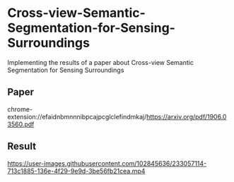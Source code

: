 # Cross-view-Semantic-Segmentation-for-Sensing-Surroundings
Implementing the results of a paper about Cross-view Semantic Segmentation for Sensing Surroundings

## Paper
chrome-extension://efaidnbmnnnibpcajpcglclefindmkaj/https://arxiv.org/pdf/1906.03560.pdf

## Result
https://user-images.githubusercontent.com/102845636/233057114-713c1885-136e-4f29-9e9d-3be56fb21cea.mp4
